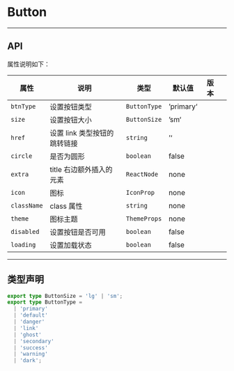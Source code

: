 # Button

---

## API

属性说明如下：

| 属性        | 说明                         | 类型         | 默认值    | 版本 |     |
| ----------- | ---------------------------- | ------------ | --------- | ---- | --- |
| `btnType`   | 设置按钮类型                 | `ButtonType` | ’primary‘ |      |     |
| `size`      | 设置按钮大小                 | `ButtonSize` | ’sm‘      |      |     |
| `href`      | 设置 link 类型按钮的跳转链接 | `string`     | ’‘        |      |     |
| `circle`    | 是否为圆形                   | `boolean`    | false     |      |     |
| `extra`     | title 右边额外插入的元素     | `ReactNode`  | none      |      |     |
| `icon`      | 图标                         | `IconProp`   | none      |      |     |
| `className` | class 属性                   | `string`     | none      |      |     |
| `theme`     | 图标主题                     | `ThemeProps` | none      |      |     |
| `disabled`  | 设置按钮是否可用             | `boolean`    | false     |      |     |
| `loading`   | 设置加载状态                 | `boolean`    | false     |      |     |

---

## 类型声明

```ts
export type ButtonSize = 'lg' | 'sm';
export type ButtonType =
  | 'primary'
  | 'default'
  | 'danger'
  | 'link'
  | 'ghost'
  | 'secondary'
  | 'success'
  | 'warning'
  | 'dark';
```
